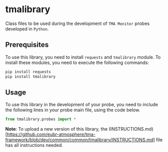 # tmalibrary

Class files to be used during the development of `TMA Monitor` probes developed in `Python`.


## Prerequisites

To use this library, you need to install `requests` and `tmalibrary` module. To install these modules, you need to execute the following commands:

```sh
pip install requests
pip install tmalibrary
```

## Usage

To use this library in the development of your probe, you need to include the following lines in your probe main file, using the code below.

```python
from tmalibrary.probes import *
```

**Note**: To upload a new version of this library, the (INSTRUCTIONS.md)[https://github.com/eubr-atmosphere/tma-framework/blob/dev/common/common/tmalibrary/INSTRUCTIONS.md] file has all instructions needed.